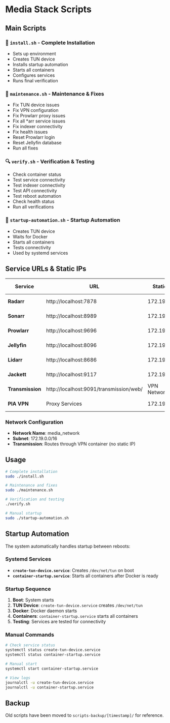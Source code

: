 # Media Stack Scripts

## Main Scripts

### 🚀 `install.sh` - Complete Installation
- Sets up environment
- Creates TUN device
- Installs startup automation
- Starts all containers
- Configures services
- Runs final verification

### 🔧 `maintenance.sh` - Maintenance & Fixes
- Fix TUN device issues
- Fix VPN configuration
- Fix Prowlarr proxy issues
- Fix all *arr service issues
- Fix indexer connectivity
- Fix health issues
- Reset Prowlarr login
- Reset Jellyfin database
- Run all fixes

### 🔍 `verify.sh` - Verification & Testing
- Check container status
- Test service connectivity
- Test indexer connectivity
- Test API connectivity
- Test reboot automation
- Check health status
- Run all verifications

### 🚀 `startup-automation.sh` - Startup Automation
- Creates TUN device
- Waits for Docker
- Starts all containers
- Tests connectivity
- Used by systemd services

## Service URLs & Static IPs

| Service | URL | Static IP | Container Name |
|---------|-----|-----------|----------------|
| **Radarr** | http://localhost:7878 | 172.19.0.6 | torrent-radarr |
| **Sonarr** | http://localhost:8989 | 172.19.0.5 | torrent-sonarr |
| **Prowlarr** | http://localhost:9696 | 172.19.0.9 | torrent-prowlarr |
| **Jellyfin** | http://localhost:8096 | 172.19.0.8 | torrent-jellyfin |
| **Lidarr** | http://localhost:8686 | 172.19.0.7 | torrent-lidarr |
| **Jackett** | http://localhost:9117 | 172.19.0.10 | torrent-jackett |
| **Transmission** | http://localhost:9091/transmission/web/ | VPN Network | torrent-transmission |
| **PIA VPN** | Proxy Services | 172.19.0.4 | torrent-pia-vpn |

### Network Configuration
- **Network Name**: media_network
- **Subnet**: 172.19.0.0/16
- **Transmission**: Routes through VPN container (no static IP)

## Usage

```bash
# Complete installation
sudo ./install.sh

# Maintenance and fixes
sudo ./maintenance.sh

# Verification and testing
./verify.sh

# Manual startup
sudo ./startup-automation.sh
```

## Startup Automation

The system automatically handles startup between reboots:

### Systemd Services
- **`create-tun-device.service`**: Creates `/dev/net/tun` on boot
- **`container-startup.service`**: Starts all containers after Docker is ready

### Startup Sequence
1. **Boot**: System starts
2. **TUN Device**: `create-tun-device.service` creates `/dev/net/tun`
3. **Docker**: Docker daemon starts
4. **Containers**: `container-startup.service` starts all containers
5. **Testing**: Services are tested for connectivity

### Manual Commands
```bash
# Check service status
systemctl status create-tun-device.service
systemctl status container-startup.service

# Manual start
systemctl start container-startup.service

# View logs
journalctl -u create-tun-device.service
journalctl -u container-startup.service
```

## Backup

Old scripts have been moved to `scripts-backup/[timestamp]/` for reference.
